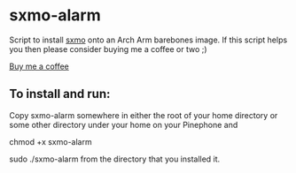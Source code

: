 # sxmo-alarm
Script to install [sxmo](https://sr.ht/~mil/Sxmo/) onto an Arch Arm barebones image. 
If this script helps you then please consider buying me a coffee or two ;)

[Buy me a coffee](https://www.buymeacoffee.com/JustineSmithies)

## To install and run:

Copy sxmo-alarm somewhere in either the root of your home directory 
or some other directory under your home on your Pinephone and

chmod +x sxmo-alarm

sudo ./sxmo-alarm from the directory that you installed it.
